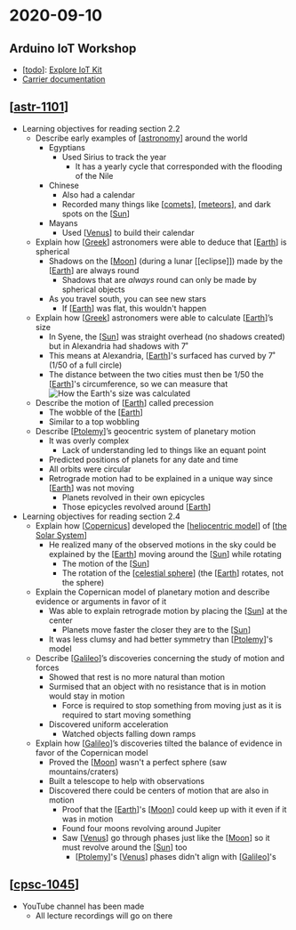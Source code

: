 # 2020-09-10

## Arduino IoT Workshop

- [[todo]]: [Explore IoT Kit](https://explore-iot.arduino.cc/)
- [Carrier documentation](https://www.arduino.cc/reference/en/libraries/arduinomkriotcarrier/)

## [[astr-1101]]

- Learning objectives for reading section 2.2
  - Describe early examples of [[astronomy]] around the world
    - Egyptians
      - Used Sirius to track the year
        - It has a yearly cycle that corresponded with the flooding of the Nile
    - Chinese
      - Also had a calendar
      - Recorded many things like [[comets]], [[meteors]], and dark spots on the [[Sun]]
    - Mayans
      - Used [[Venus]] to build their calendar
  - Explain how [[Greek]] astronomers were able to deduce that [[Earth]] is spherical
    - Shadows on the [[Moon]] (during a lunar [[eclipse]]) made by the [[Earth]] are always round
      - Shadows that are _always_ round can only be made by spherical objects
    - As you travel south, you can see new stars
      - If [[Earth]] was flat, this wouldn't happen
  - Explain how [[Greek]] astronomers were able to calculate [[Earth]]’s size
    - In Syene, the [[Sun]] was straight overhead (no shadows created) but in Alexandria had shadows with 7˚
    - This means at Alexandria, [[Earth]]'s surfaced has curved by 7˚ (1/50 of a full circle)
    - The distance between the two cities must then be 1/50 the [[Earth]]'s circumference, so we can measure that
      ![How the Earth's size was calculated](/assets/second-brain/2020-09-10-13-32-35.png)
  - Describe the motion of [[Earth]] called precession
    - The wobble of the [[Earth]]
    - Similar to a top wobbling
  - Describe [[Ptolemy]]’s geocentric system of planetary motion
    - It was overly complex
      - Lack of understanding led to things like an equant point
    - Predicted positions of planets for any date and time
    - All orbits were circular
    - Retrograde motion had to be explained in a unique way since [[Earth]] was not moving
      - Planets revolved in their own epicycles
      - Those epicycles revolved around [[Earth]]
- Learning objectives for reading section 2.4
  - Explain how [[Copernicus]] developed the [[heliocentric model]] of [[the Solar System]]
    - He realized many of the observed motions in the sky could be explained by the [[Earth]] moving around the [[Sun]] while rotating
      - The motion of the [[Sun]]
      - The rotation of the [[celestial sphere]] (the [[Earth]] rotates, not the sphere)
  - Explain the Copernican model of planetary motion and describe evidence or arguments in favor of it
    - Was able to explain retrograde motion by placing the [[Sun]] at the center
      - Planets move faster the closer they are to the [[Sun]]
    - It was less clumsy and had better symmetry than [[Ptolemy]]'s model
  - Describe [[Galileo]]’s discoveries concerning the study of motion and forces
    - Showed that rest is no more natural than motion
    - Surmised that an object with no resistance that is in motion would stay in motion
      - Force is required to stop something from moving just as it is required to start moving something
    - Discovered uniform acceleration
      - Watched objects falling down ramps
  - Explain how [[Galileo]]’s discoveries tilted the balance of evidence in favor of the Copernican model
    - Proved the [[Moon]] wasn't a perfect sphere (saw mountains/craters)
    - Built a telescope to help with observations
    - Discovered there could be centers of motion that are also in motion
      - Proof that the [[Earth]]'s [[Moon]] could keep up with it even if it was in motion
      - Found four moons revolving around Jupiter
      - Saw [[Venus]] go through phases just like the [[Moon]] so it must revolve around the [[Sun]] too
        - [[Ptolemy]]'s [[Venus]] phases didn't align with [[Galileo]]'s

## [[cpsc-1045]]

- YouTube channel has been made
  - All lecture recordings will go on there

[//begin]: # "Autogenerated link references for markdown compatibility"
[todo]: ../todo "Todo"
[astr-1101]: ../astr-1101 "ASTR 1101 - Intro to the Solar System"
[astronomy]: ../astronomy "Astronomy"
[comets]: ../comets "Comets"
[meteors]: ../meteors "Meteors"
[Sun]: ../sun "Sun"
[Venus]: ../venus "Venus ♀"
[Greek]: ../greek "Greek"
[Earth]: ../earth "Earth 🜨"
[Moon]: ../moon "Moon"
[Ptolemy]: ../ptolemy "Ptolemy"
[Copernicus]: ../copernicus "Copernicus"
[heliocentric model]: ../heliocentric-model "Heliocentric Model"
[the Solar System]: ../the-solar-system "The Solar System"
[celestial sphere]: ../celestial-sphere "Celestial Sphere"
[Galileo]: ../galileo "Galileo"
[cpsc-1045]: ../cpsc-1045 "CPSC 1045 - Intro. to Web Programming"
[//end]: # "Autogenerated link references"
